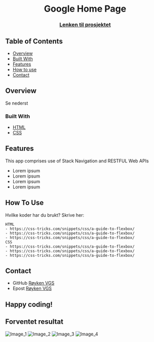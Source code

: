 
<h1 align="center">Google Home Page</h1>
<div align="center">
  <h3>
    <a href="https://nicohei.github.io/GoogleHomePage/">
      Lenken til prosjektet
    </a>
  </h3>
</div>
<!-- TABLE OF CONTENTS -->

## Table of Contents

- [Overview](#overview)
- [Built With](#built-with)
- [Features](#features)
- [How to use](#how-to-use)
- [Contact](#contact)

<!-- OVERVIEW -->
## Overview
Se nederst

### Built With
- [HTML](https://www.w3schools.com/html/)
- [CSS](https://www.w3schools.com/css/default.asp)

## Features
This app comprises use of Stack Navigation and RESTFUL Web APIs
- Lorem ipsum 
- Lorem ipsum 
- Lorem ipsum 
- Lorem ipsum 

## How To Use
Hvilke koder har du brukt? Skrive her:

```
HTML 
- https://css-tricks.com/snippets/css/a-guide-to-flexbox/
- https://css-tricks.com/snippets/css/a-guide-to-flexbox/
- https://css-tricks.com/snippets/css/a-guide-to-flexbox/
CSS 
- https://css-tricks.com/snippets/css/a-guide-to-flexbox/
- https://css-tricks.com/snippets/css/a-guide-to-flexbox/
- https://css-tricks.com/snippets/css/a-guide-to-flexbox/

```

## Contact
- GitHub [Røyken VGS](https://github.com/roykenvgs)
- Epost [Røyken VGS](mailto:test@gmail.com)


## Happy coding!

## Forventet resultat

![Image_1](./bootstrap.png)
![Image_2](./es6.jpg)
![Image_3](./images/test.jpg)
![Image_4](./images/test.jpg)